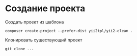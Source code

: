 Создание проекта
===

Создать проект из шаблона

```
composer create-project --prefer-dist yii2tpl/yii2-clean .
```

Клонировать существующий проект

```
git clone ...
```
